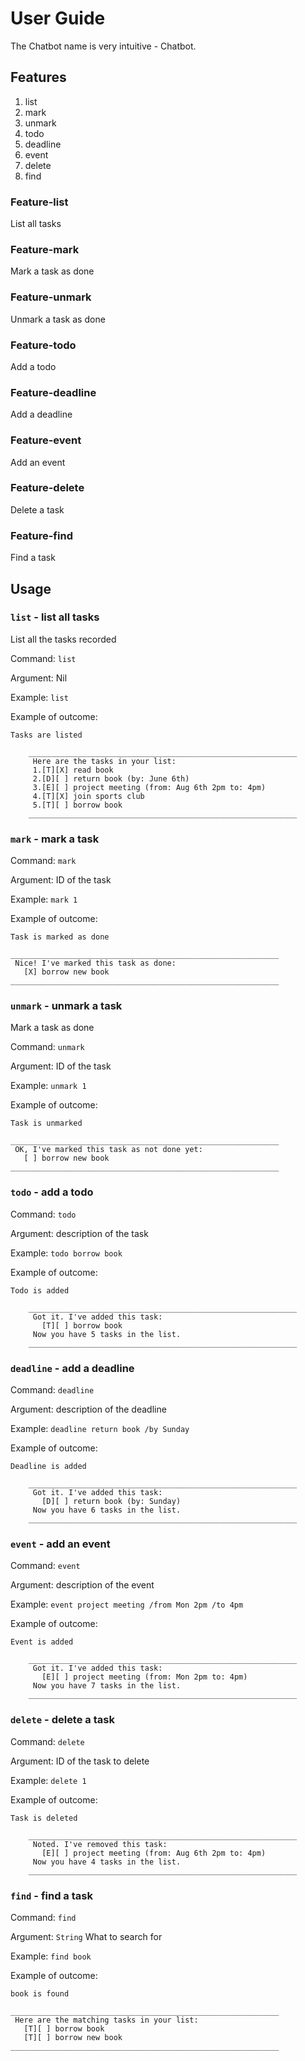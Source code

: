 # User Guide
The Chatbot name is very intuitive - Chatbot.

## Features 
1. list
2. mark
3. unmark
4. todo
5. deadline
6. event
7. delete
8. find

### Feature-list
List all tasks
### Feature-mark
Mark a task as done
### Feature-unmark
Unmark a task as done
### Feature-todo
Add a todo
### Feature-deadline
Add a deadline
### Feature-event
Add an event
### Feature-delete
Delete a task
### Feature-find
Find a task





## Usage

### `list` - list all tasks
List all the tasks recorded

Command: `list`

Argument: Nil

Example: `list`

Example of outcome:

    Tasks are listed
```
    ____________________________________________________________
     Here are the tasks in your list:
     1.[T][X] read book
     2.[D][ ] return book (by: June 6th)
     3.[E][ ] project meeting (from: Aug 6th 2pm to: 4pm)
     4.[T][X] join sports club
     5.[T][ ] borrow book
    ____________________________________________________________
```

### `mark` - mark a task
Command: `mark`

Argument: <int> ID of the task

Example: `mark 1`

Example of outcome:

    Task is marked as done

```
____________________________________________________________
 Nice! I've marked this task as done:
   [X] borrow new book
____________________________________________________________
```

### `unmark` - unmark a task
Mark a task as done

Command: `unmark`

Argument: <int> ID of the task

Example: `unmark 1`

Example of outcome:

    Task is unmarked

```
____________________________________________________________
 OK, I've marked this task as not done yet:
   [ ] borrow new book
____________________________________________________________
```

### `todo` - add a todo

Command: `todo`

Argument: <String> description of the task

Example: `todo borrow book`

Example of outcome:

    Todo is added

```
    ____________________________________________________________
     Got it. I've added this task:
       [T][ ] borrow book
     Now you have 5 tasks in the list.
    ____________________________________________________________
```

### `deadline` - add a deadline

Command: `deadline`

Argument: <String> description of the deadline

Example: `deadline return book /by Sunday`

Example of outcome:

    Deadline is added

```
    ____________________________________________________________
     Got it. I've added this task:
       [D][ ] return book (by: Sunday)
     Now you have 6 tasks in the list.
    ____________________________________________________________
```

### `event` - add an event

Command: `event`

Argument: <String> description of the event

Example: `event project meeting /from Mon 2pm /to 4pm`

Example of outcome:

    Event is added

```
    ____________________________________________________________
     Got it. I've added this task:
       [E][ ] project meeting (from: Mon 2pm to: 4pm)
     Now you have 7 tasks in the list.
    ____________________________________________________________
```
### `delete` - delete a task

Command: `delete`

Argument: <int> ID of the task to delete

Example: `delete 1`

Example of outcome:

    Task is deleted

```
    ____________________________________________________________
     Noted. I've removed this task:
       [E][ ] project meeting (from: Aug 6th 2pm to: 4pm)
     Now you have 4 tasks in the list.
    ____________________________________________________________
```

### `find` - find a task
Command: `find`

Argument: `String` What to search for

Example: `find book`

Example of outcome:

    book is found

```
____________________________________________________________
 Here are the matching tasks in your list:
   [T][ ] borrow book
   [T][ ] borrow new book
____________________________________________________________
```